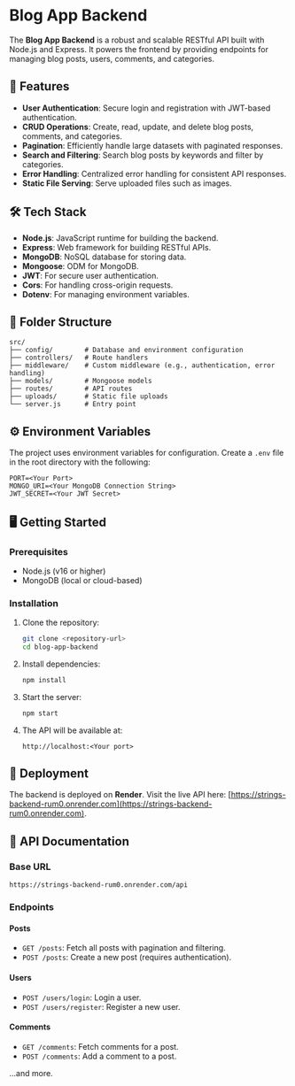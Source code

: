 # Blog App Backend

The **Blog App Backend** is a robust and scalable RESTful API built with Node.js and Express. It powers the frontend by providing endpoints for managing blog posts, users, comments, and categories.

## 🚀 Features

- **User Authentication**: Secure login and registration with JWT-based authentication.
- **CRUD Operations**: Create, read, update, and delete blog posts, comments, and categories.
- **Pagination**: Efficiently handle large datasets with paginated responses.
- **Search and Filtering**: Search blog posts by keywords and filter by categories.
- **Error Handling**: Centralized error handling for consistent API responses.
- **Static File Serving**: Serve uploaded files such as images.

## 🛠️ Tech Stack

- **Node.js**: JavaScript runtime for building the backend.
- **Express**: Web framework for building RESTful APIs.
- **MongoDB**: NoSQL database for storing data.
- **Mongoose**: ODM for MongoDB.
- **JWT**: For secure user authentication.
- **Cors**: For handling cross-origin requests.
- **Dotenv**: For managing environment variables.

## 📂 Folder Structure

```
src/
├── config/        # Database and environment configuration
├── controllers/   # Route handlers
├── middleware/    # Custom middleware (e.g., authentication, error handling)
├── models/        # Mongoose models
├── routes/        # API routes
├── uploads/       # Static file uploads
└── server.js      # Entry point
```

## ⚙️ Environment Variables

The project uses environment variables for configuration. Create a `.env` file in the root directory with the following:

```
PORT=<Your Port>
MONGO_URI=<Your MongoDB Connection String>
JWT_SECRET=<Your JWT Secret>
```

## 🖥️ Getting Started

### Prerequisites
- Node.js (v16 or higher)
- MongoDB (local or cloud-based)

### Installation

1. Clone the repository:

    ```bash
    git clone <repository-url>
    cd blog-app-backend
    ```

2. Install dependencies:

    ```bash
    npm install
    ```

3. Start the server:

    ```bash
    npm start
    ```

4. The API will be available at:

    ```
    http://localhost:<Your port>
    ```

## 🚀 Deployment

The backend is deployed on **Render**. Visit the live API here: [https://strings-backend-rum0.onrender.com](https://strings-backend-rum0.onrender.com).

## 📖 API Documentation

### Base URL

```
https://strings-backend-rum0.onrender.com/api
```

### Endpoints

#### **Posts**
- `GET /posts`: Fetch all posts with pagination and filtering.
- `POST /posts`: Create a new post (requires authentication).

#### **Users**
- `POST /users/login`: Login a user.
- `POST /users/register`: Register a new user.

#### **Comments**
- `GET /comments`: Fetch comments for a post.
- `POST /comments`: Add a comment to a post.

...and more.  
